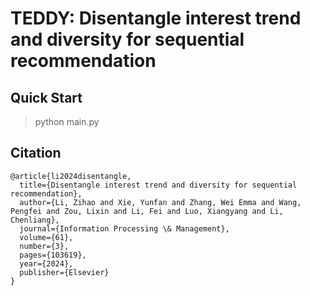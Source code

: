 # TEDDY: Disentangle interest trend and diversity for sequential recommendation

## Quick Start

> python main.py

## Citation

```
@article{li2024disentangle,
  title={Disentangle interest trend and diversity for sequential recommendation},
  author={Li, Zihao and Xie, Yunfan and Zhang, Wei Emma and Wang, Pengfei and Zou, Lixin and Li, Fei and Luo, Xiangyang and Li, Chenliang},
  journal={Information Processing \& Management},
  volume={61},
  number={3},
  pages={103619},
  year={2024},
  publisher={Elsevier}
}
```
